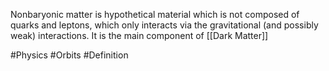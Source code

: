 Nonbaryonic matter is hypothetical material which is not composed of quarks and leptons, which only interacts via the gravitational (and possibly weak) interactions. It is the main component of [[Dark Matter]]

#Physics #Orbits #Definition 